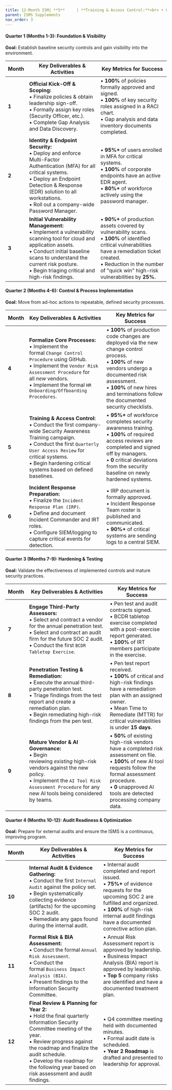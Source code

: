 ```yaml
---
title: 12-Month ISM| **5**     | **Training & Access Control:**<br> • Conduct the first company-wide Security Awareness Training campaign.<br> • Conduct the first `Quarterly User Access Review` for critical systems.<br> • Begin hardening critical systems based on defined baselines. | • **95%+** of workforce completes security awareness training.<br> • **100%** of mandated access reviews are completed and signed off by managers.<br> • **0** critical deviations from the security baseline on newly hardened systems.           | Implementation Roadmap (ISMS-SUP-003)
parent: ISMS Supplements
nav_order: 3
---
```


#### **Quarter 1 (Months 1-3): Foundation & Visibility**

**Goal:** Establish baseline security controls and gain visibility into the environment.

| **Month** | **Key Deliverables & Activities**                                                                                                                                                                                                                        | **Key Metrics for Success**                                                                                                                                                                                                                 |
| --------- | -------------------------------------------------------------------------------------------------------------------------------------------------------------------------------------------------------------------------------------------------------- | ------------------------------------------------------------------------------------------------------------------------------------------------------------------------------------------------------------------------------------------- |
| **1**     | **Official Kick-Off & Scoping:**<br> • Finalize policies & obtain leadership sign-off.<br> • Formally assign key roles (Security Officer, etc.).<br> • Complete Gap Analysis and Data Discovery.                                                         | • **100%** of policies formally approved and signed.<br> • **100%** of key security roles assigned in a RACI chart.<br> • Gap analysis and data inventory documents completed.                                                              |
| **2**     | **Identity & Endpoint Security:**<br> • Deploy and enforce Multi-Factor Authentication (MFA) for all critical systems.<br> • Deploy an Endpoint Detection & Response (EDR) solution to all workstations.<br> • Roll out a company-wide Password Manager. | • **95%+** of users enrolled in MFA for critical systems.<br> • **100%** of corporate endpoints have an active EDR agent.<br> • **80%+** of workforce actively using the password manager.                                                  |
| **3**     | **Initial Vulnerability Management:**<br> • Implement a vulnerability scanning tool for cloud and application assets.<br> • Conduct initial baseline scans to understand the current risk posture.<br> • Begin triaging critical and high-risk findings. | • **90%+** of production assets covered by vulnerability scans.<br> • **100%** of identified critical vulnerabilities have a remediation ticket created.<br> • Reduction in the number of "quick win" high-risk vulnerabilities by **25%**. |

#### **Quarter 2 (Months 4-6): Control & Process Implementation**

**Goal:** Move from ad-hoc actions to repeatable, defined security processes.

| **Month** | **Key Deliverables & Activities**                                                                                                                                                                                                                         | **Key Metrics for Success**                                                                                                                                                                                                                        |
| --------- | --------------------------------------------------------------------------------------------------------------------------------------------------------------------------------------------------------------------------------------------------------- | -------------------------------------------------------------------------------------------------------------------------------------------------------------------------------------------------------------------------------------------------- |
| **4**     | **Formalize Core Processes:**<br> • Implement the formal `Change Control Procedure` using GitHub.<br> • Implement the `Vendor Risk Assessment Procedure` for all _new_ vendors.<br> • Implement the formal `HR Onboarding/Offboarding Procedures`.        | • **100%** of production code changes are deployed via the new change control process.<br> • **100%** of new vendors undergo a documented risk assessment.<br> • **100%** of new hires and terminations follow the documented security checklists. |
| **5**     | **Training & Access Control:**<br> • Conduct the first company-wide Security Awareness Training campaign.<br> • Conduct the first `Quarterly User Access Review` for critical systems.<br> • Begin hardening critical systems based on defined baselines. | • **95%+** of workforce completes security awareness training.<br> • **100%** of required access reviews are completed and signed off by managers.<br> • **0** critical deviations from the security baseline on newly hardened systems.           |
| **6**     | **Incident Response Preparation:**<br> • Finalize the `Incident Response Plan (IRP)`.<br> • Define and document Incident Commander and IRT roles.<br> • Configure SIEM/logging to capture critical events for detection.                                  | • IRP document is formally approved.<br> • Incident Response Team roster is published and communicated.<br> • **90%+** of critical systems are sending logs to a central SIEM.                                                                     |

#### **Quarter 3 (Months 7-9): Hardening & Testing**

**Goal:** Validate the effectiveness of implemented controls and mature security practices.

| **Month** | **Key Deliverables & Activities**                                                                                                                                                                                                     | **Key Metrics for Success**                                                                                                                                                                                                            |
| --------- | ------------------------------------------------------------------------------------------------------------------------------------------------------------------------------------------------------------------------------------- | -------------------------------------------------------------------------------------------------------------------------------------------------------------------------------------------------------------------------------------- |
| **7**     | **Engage Third-Party Assessors:**<br> • Select and contract a vendor for the annual penetration test.<br> • Select and contract an audit firm for the future SOC 2 audit.<br> • Conduct the first `BCDR Tabletop Exercise`.           | • Pen test and audit contracts signed.<br> • BCDR tabletop exercise completed with a post-exercise report generated.<br> • **100%** of IRT members participate in the exercise.                                                        |
| **8**     | **Penetration Testing & Remediation:**<br> • Execute the annual third-party penetration test.<br> • Triage findings from the test report and create a remediation plan.<br> • Begin remediating high-risk findings from the pen test. | • Pen test report received.<br> • **100%** of critical and high-risk findings have a remediation plan with an assigned owner.<br> • Mean Time to Remediate (MTTR) for critical vulnerabilities is under **15 days**.                   |
| **9**     | **Mature Vendor & AI Governance:**<br> • Begin reviewing _existing_ high-risk vendors against the new policy.<br> • Implement the `AI Tool Risk Assessment Procedure` for any new AI tools being considered by teams.                 | • **50%** of existing high-risk vendors have a completed risk assessment on file.<br> • **100%** of new AI tool requests follow the formal assessment procedure.<br> • **0** unapproved AI tools are detected processing company data. |

#### **Quarter 4 (Months 10-12): Audit Readiness & Optimization**

**Goal:** Prepare for external audits and ensure the ISMS is a continuous, improving program.

| **Month** | **Key Deliverables & Activities**                                                                                                                                                                                                                                                                   | **Key Metrics for Success**                                                                                                                                                                                                         |
| --------- | --------------------------------------------------------------------------------------------------------------------------------------------------------------------------------------------------------------------------------------------------------------------------------------------------- | ----------------------------------------------------------------------------------------------------------------------------------------------------------------------------------------------------------------------------------- |
| **10**    | **Internal Audit & Evidence Gathering:**<br> • Conduct the first `Internal Audit` against the policy set.<br> • Begin systematically collecting evidence (artifacts) for the upcoming SOC 2 audit.<br> • Remediate any gaps found during the internal audit.                                        | • Internal audit completed and report issued.<br> • **75%+** of evidence requests for the upcoming SOC 2 are fulfilled and organized.<br> • **100%** of high-risk internal audit findings have a documented corrective action plan. |
| **11**    | **Formal Risk & BIA Assessment:**<br> • Conduct the formal `Annual Risk Assessment`.<br> • Conduct the formal `Business Impact Analysis (BIA)`.<br> • Present findings to the Information Security Committee.                                                                                       | • Annual Risk Assessment report is approved by leadership.<br> • Business Impact Analysis (BIA) report is approved by leadership.<br> • **Top 5** company risks are identified and have a documented treatment plan.                |
| **12**    | **Final Review & Planning for Year 2:**<br> • Hold the final quarterly Information Security Committee meeting of the year.<br> • Review progress against the roadmap and finalize the audit schedule.<br> • Develop the roadmap for the following year based on risk assessment and audit findings. | • Q4 committee meeting held with documented minutes.<br> • Formal audit date is scheduled.<br> • **Year 2 Roadmap** is drafted and presented to leadership for approval.                                                            |